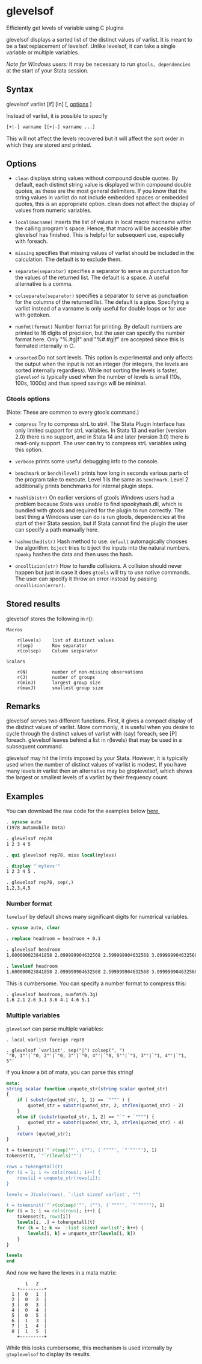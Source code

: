 glevelsof
=========

Efficiently get levels of variable using C plugins

glevelsof displays a sorted list of the distinct values of varlist.  It is
meant to be a fast replacement of levelsof. Unlike levelsof, it can take a
single variable or multiple variables.

_Note for Windows users:_ It may be necessary to run `gtools, dependencies` at
the start of your Stata session.

Syntax
------

<p><span class="codespan">glevelsof varlist [if] [in] [, <a href="#options">options</a> ] </p>

Instead of varlist, it is possible to specify

```stata
[+|-] varname [[+|-] varname ...]
```

This will not affect the levels recovered but it will affect the sort order in
which they are stored and printed.

Options
-------

- `clean` displays string values without compound double quotes.  By default,
            each distinct string value is displayed within compound double
            quotes, as these are the most general delimiters.  If you know that
            the string values in varlist do not include embedded spaces or
            embedded quotes, this is an appropriate option.  clean does not
            affect the display of values from numeric variables.

- `local(macname)` inserts the list of values in local macro macname within
            the calling program's space.  Hence, that macro will be accessible
            after glevelsof has finished.  This is helpful for subsequent use,
            especially with foreach.

- `missing` specifies that missing values of varlist should be included in
            the calculation.  The default is to exclude them.

- `separate(separator)` specifies a separator to serve as punctuation for the
            values of the returned list.  The default is a space.  A useful
            alternative is a comma.

- `colseparate(separator)` specifies a separator to serve as punctuation for
            the columns of the returned list.  The default is a pipe.  Specifying
            a varlist instead of a varname is only useful for double loops or for
            use with gettoken.

- `numfmt(format)` Number format for printing. By default numbers are printed
            to 16 digits of precision, but the user can specify the number format
            here. Only "%.#g|f" and "%#.#g|f" are accepted since this is formated
            internally in C.

- `unsorted` Do not sort levels. This option is experimental and only affects the
            output when the input is not an integer (for integers, the levels are
            sorted internally regardless). While not sorting the levels is faster,
            `glevelsof` is typically used when the number of levels is small (10s,
            100s, 1000s) and thus speed
            savings will be minimal.

### Gtools options

(Note: These are common to every gtools command.)

- `compress` Try to compress strL to str#. The Stata Plugin Interface has
            only limited support for strL variables. In Stata 13 and
            earlier (version 2.0) there is no support, and in Stata 14
            and later (version 3.0) there is read-only support. The user
            can try to compress strL variables using this option.

- `verbose` prints some useful debugging info to the console.

- `benchmark` or `bench(level)` prints how long in seconds various parts of the
            program take to execute. Level 1 is the same as `benchmark`. Level 2
            additionally prints benchmarks for internal plugin steps.

- `hashlib(str)` On earlier versions of gtools Windows users had a problem
            because Stata was unable to find spookyhash.dll, which is bundled
            with gtools and required for the plugin to run correctly. The best
            thing a Windows user can do is run gtools, dependencies at the start
            of their Stata session, but if Stata cannot find the plugin the user
            can specify a path manually here.

- `hashmethod(str)` Hash method to use. `default` automagically chooses the
            algorithm. `biject` tries to biject the inputs into the
            natural numbers. `spooky` hashes the data and then uses the
            hash.

- `oncollision(str)` How to handle collisions. A collision should never happen
            but just in case it does `gtools` will try to use native
            commands. The user can specify it throw an error instead by
            passing `oncollision(error)`.

Stored results
--------------

glevelsof stores the following in r():

    Macros

        r(levels)    list of distinct values
        r(sep)       Row separator
        r(colsep)    Column sezparator

    Scalars

        r(N)         number of non-missing observations
        r(J)         number of groups
        r(minJ)      largest group size
        r(maxJ)      smallest group size

Remarks
-------

glevelsof serves two different functions.  First, it gives a compact
display of the distinct values of varlist.  More commonly, it is useful
when you desire to cycle through the distinct values of varlist with
(say) foreach; see [P] foreach.  glevelsof leaves behind a list in
r(levels) that may be used in a subsequent command.

glevelsof may hit the limits imposed by your Stata.  However, it is
typically used when the number of distinct values of varlist is modest.
If you have many levels in varlist then an alternative may be
gtoplevelsof, which shows the largest or smallest levels of a varlist by
their frequency count.

Examples
--------

You can download the raw code for the examples below
[here  <img src="https://upload.wikimedia.org/wikipedia/commons/6/64/Icon_External_Link.png" width="13px"/>](https://raw.githubusercontent.com/mcaceresb/stata-gtools/master/docs/examples/glevelsof.do)

```stata
. sysuse auto
(1978 Automobile Data)

. glevelsof rep78
1 2 3 4 5

. qui glevelsof rep78, miss local(mylevs)

. display "`mylevs'"
1 2 3 4 5 .

. glevelsof rep78, sep(,)
1,2,3,4,5
```

### Number format

`levelsof` by default shows many significant digits for numerical variables.

```stata
. sysuse auto, clear

. replace headroom = headroom + 0.1

. glevelsof headroom
1.600000023841858 2.099999904632568 2.599999904632568 3.099999904632568 3.599999904632568 4.099999904632568 4.599999904632568 5.099999904632568

. levelsof headroom
1.600000023841858 2.099999904632568 2.599999904632568 3.099999904632568 3.599999904632568 4.099999904632568 4.599999904632568 5.099999904632568
```

This is cumbersome. You can specify a number format to compress this:
```stata
. glevelsof headroom, numfmt(%.3g)
1.6 2.1 2.6 3.1 3.6 4.1 4.6 5.1
```

### Multiple variables

`glevelsof` can parse multiple variables:

```
. local varlist foreign rep78

. glevelsof `varlist', sep("|") colsep(", ")
`"0, 1"'|`"0, 2"'|`"0, 3"'|`"0, 4"'|`"0, 5"'|`"1, 3"'|`"1, 4"'|`"1, 5"'
```

If you know a bit of mata, you can parse this string!
```stata
mata:
string scalar function unquote_str(string scalar quoted_str)
{
    if ( substr(quoted_str, 1, 1) == `"""' ) {
        quoted_str = substr(quoted_str, 2, strlen(quoted_str) - 2)
    }
    else if (substr(quoted_str, 1, 2) == "`" + `"""') {
        quoted_str = substr(quoted_str, 3, strlen(quoted_str) - 4)
    }
    return (quoted_str);
}

t = tokeninit(`"`r(sep)'"', (""), (`""""', `"`""'"'), 1)
tokenset(t, `"`r(levels)'"')

rows = tokengetall(t)
for (i = 1; i <= cols(rows); i++) {
    rows[i] = unquote_str(rows[i]);
}

levels = J(cols(rows), `:list sizeof varlist', "")

t = tokeninit(`"`r(colsep)'"', (""), (`""""', `"`""'"'), 1)
for (i = 1; i <= cols(rows); i++) {
    tokenset(t, rows[i])
    levels[i, .] = tokengetall(t)
    for (k = 1; k <= `:list sizeof varlist'; k++) {
        levels[i, k] = unquote_str(levels[i, k])
    }
}

levels
end
```

And now we have the leves in a mata matrix:
```
       1   2
    +---------+
  1 |  0   1  |
  2 |  0   2  |
  3 |  0   3  |
  4 |  0   4  |
  5 |  0   5  |
  6 |  1   3  |
  7 |  1   4  |
  8 |  1   5  |
    +---------+
```

While this looks cumbersome, this mechanism is used internally by
`gtoplevelsof` to display its results.
